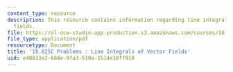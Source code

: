 ```yaml
---
content_type: resource
description: This resource contains information regarding line integrals of vector
  fields.
file: https://ol-ocw-studio-app-production.s3.amazonaws.com/courses/18-02sc-multivariable-calculus-fall-2010/e40833e2684e9fa3510a1514e10ff918_MIT18_02SC_pb_60_quest.pdf
file_type: application/pdf
resourcetype: Document
title: '18.02SC Problems : Line Integrals of Vector Fields'
uid: e40833e2-684e-9fa3-510a-1514e10ff918
---
```

